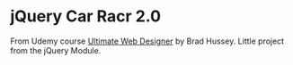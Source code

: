 # jQuery Car Racr 2.0

From Udemy course [Ultimate Web Designer](http://www.udemy.com/web-developer-course) by Brad Hussey.
Little project from the jQuery Module.
